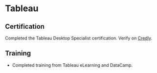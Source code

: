 # Tableau

## Certification

Completed the Tableau Desktop Specialist certification. Verify on [Credly](https://www.credly.com/badges/4a19ad20-0963-4ca9-bc39-2b875debef0f).

## Training

- Completed training from Tableau eLearning and DataCamp.

